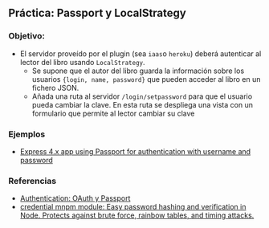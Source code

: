 ## Práctica: Passport y LocalStrategy

<!--sec data-title="Descripción" data-id="sectiondescripcion" data-show=true ces-->
### Objetivo:

* El servidor proveído por el plugin (sea `iaas`o `heroku`) deberá autenticar al lector
del libro  usando `LocalStrategy`. 
  - Se supone que el autor del libro guarda la información sobre los usuarios `{login, name, password}` que pueden acceder al libro en un fichero JSON.
  - Añada una ruta al servidor `/login/setpassword` para que el usuario pueda cambiar la clave. En esta ruta se despliega una vista con un formulario que permite al lector cambiar su clave

<!-- endsec -->

<!--sec data-title="Ejemplos y Referencias" data-id="sectionejemplos" data-show=true ces-->

### Ejemplos

* [Express 4.x app using Passport for authentication with username and password](https://github.com/ULL-ESIT-SYTW-1617/express-4.x-local-example)

### Referencias

* [Authentication: OAuth y Passport](../apuntes/authentication/README.md)
* [credential mnpm module: 
Easy password hashing and verification in Node. Protects against brute force, rainbow tables, and timing attacks.](https://www.npmjs.com/package/credential)

<!-- endsec -->
